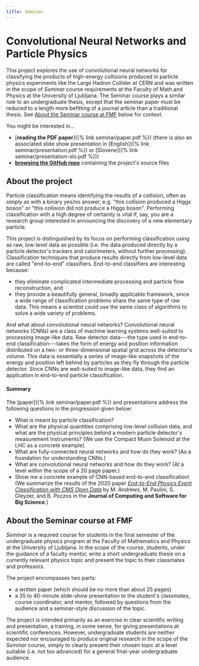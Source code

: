```yaml
---
title: Seminar
---
```

# Convolutional Neural Networks and Particle Physics
This project explores the use of convolutional neural networks for classifying the products of high-energy collisions produced in particle physics experiments like the Large Hadron Collider at CERN and was written in the scope of *Seminar* course requirements at the Faculty of Math and Physics at the University of Ljubljana.
The Seminar course plays a similar role to an undergraduate thesis, except that the seminar paper must be reduced to a length more befitting of a journal article than a traditional thesis.
See [About the Seminar course at FMF](#about-the-seminar-course-at-fmf) below for context. 

You might be interested in...

- [**reading the PDF paper**]({% link seminar/paper.pdf %}) (there is also an associated slide show presentation in [English]({% link seminar/presentation.pdf %}) or [Slovene]({% link seminar/presentation-slo.pdf %}))
- [**browsing the GitHub repo**](https://github.com/ejmastnak/fmf-seminar)  containing the project's source files

## About the project
Particle classification means identifying the results of a collision, often as simply as with a binary yes/no answer, e.g. "this collision produced a Higgs boson" or "this collision did not produce a Higgs boson". Performing classification with a high degree of certainty is vital if, say, you are a research group interested in announcing the discovery of a new elementary particle.

This project is distinguished by its focus on performing classification using as raw, low-level data as possible (i.e. the data produced directly by a particle detector's trackers and calorimeters, without further processing). Classification techniques that produce results directly from low-level data are called "end-to-end" classifiers. End-to-end classifiers are interesting because:
- they eliminate complicated intermediate processing and particle flow reconstruction, and
- they provide a beautifully general, broadly applicable framework, since a wide range of classification problems share the same type of raw data. This means a scientist could use the same class of algorithms to solve a wide variety of problems.

And what about convolutional neural networks? Convolutional neural networks (CNNs) are a class of machine learning systems well-suited to processing image-like data. Raw detector data---the type used in end-to-end classification---takes the form of energy and position information distributed on a two- or three-dimensional spatial grid across the detector's volume. This data is essentially a series of image-like snapshots of the energy and position left behind by particles as they fly through the particle detector. Since CNNs are well-suited to image-like data, they find an application in end-to-end particle classification.

#### Summary
The [paper]({% link seminar/paper.pdf %}) and presentations address the following questions in the progression given below:
- What is meant by particle classification?
- What are the physical quantities comprising low-level collision data, and what are the physical principles behind a modern particle detector's measurement instruments? (We use the Compact Muon Solenoid at the LHC as a concrete example).
- What are fully-connected neural networks and how do they work? (As a foundation for understanding CNNs.)
- What are convolutional neural networks and how do they work? (At a level within the scope of a 20 page paper.)
- Show me a concrete example of CNN-based end-to-end classification! (We summarize the results of the 2020 paper [*End-to-End Physics Event Classification with CMS Open Data*](https://link.springer.com/article/10.1007/s41781-020-00038-8) by M. Andrews, M. Paulini, S. Gleyzer, and B. Poczos in the **Journal of Computing and Software for Big Science**.)

## About the Seminar course at FMF
*Seminar* is a required course for students in the final semester of the undergraduate physics program at the Faculty of Mathematics and Physics at the University of Ljubljana. In the scope of the course, students, under the guidance of a faculty mentor, write a short undergraduate thesis on a currently relevant physics topic and present the topic to their classmates and professors.

The project encompasses two parts:

- a written paper (which should be no more than about 25 pages)
- a 35 to 40-minute slide-show presentation to the student's classmates, course coordinator, and mentor, followed by questions from the audience and a seminar-style discussion of the topic.

The project is intended primarily as an exercise in clear scientific writing and presentation, a training, in some sense, for giving presentations at scientific conferences. However, undergraduate students are neither expected nor encouraged to produce original research in the scope of the *Seminar* course, simply to clearly present their chosen topic at a level suitable (i.e. not too advanced) for a general final-year undergraduate audience.

